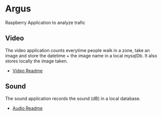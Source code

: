 # Argus
Raspberry Application to analyze trafic
## Video
The video application counts everytime people walk in a zone, take an image and store the datetime + the image name in a local mysqlDb. It also stores locally the image taken.

- [Video Readme](./Video/doc/README.md)


## Sound
The sound application records the sound (dB) in a local database.

- [Audio Readme](./Audio/doc/readme.md)
